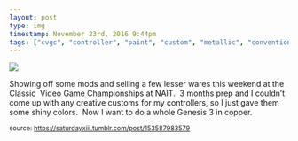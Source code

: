 ```yaml
---
layout: post
type: img
timestamp: November 23rd, 2016 9:44pm
tags: ["cvgc", "controller", "paint", "custom", "metallic", "convention", "edmonton", "alberta", "nait", "retro", "championships", "classic", "sega", "ninetendo", "nes", "snes", "gens"]
---
```

<img src="https://saturdayxiii.github.io/media/153587983579.jpg"/>

Showing off some mods and selling a few lesser wares this weekend at the Classic  Video Game Championships at NAIT.  3 months prep and I couldn’t come up with any creative customs for my controllers, so I just gave them some shiny colors.  Now I want to do a whole Genesis 3 in copper.
 
  
<small>source: https://saturdayxiii.tumblr.com/post/153587983579</small>